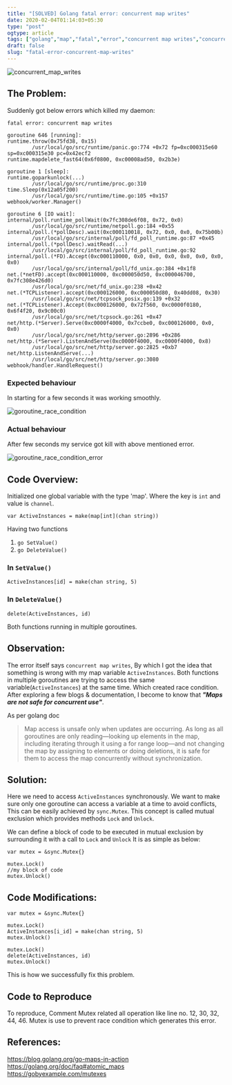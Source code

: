 ```yaml
---
title: "[SOLVED] Golang fatal error: concurrent map writes"
date: 2020-02-04T01:14:03+05:30
type: "post"
ogtype: article
tags: ["golang","map","fatal","error","concurrent map writes","concurrent"]
draft: false
slug: "fatal-error-concurrent-map-writes"
---
```


![concurrent_map_writes](/img/golang/concurrent_map_writes.jpg)


## The Problem: 

Suddenly got below errors which killed my daemon:

```
fatal error: concurrent map writes

goroutine 646 [running]:
runtime.throw(0x75fd38, 0x15)
        /usr/local/go/src/runtime/panic.go:774 +0x72 fp=0xc000315e60 sp=0xc000315e30 pc=0x42ecf2
runtime.mapdelete_fast64(0x6f0800, 0xc00008ad50, 0x2b3e)

goroutine 1 [sleep]:
runtime.goparkunlock(...)
        /usr/local/go/src/runtime/proc.go:310
time.Sleep(0x12a05f200)
        /usr/local/go/src/runtime/time.go:105 +0x157
webhook/worker.Manager()

goroutine 6 [IO wait]:
internal/poll.runtime_pollWait(0x7fc308de6f08, 0x72, 0x0)
        /usr/local/go/src/runtime/netpoll.go:184 +0x55
internal/poll.(*pollDesc).wait(0xc000110018, 0x72, 0x0, 0x0, 0x75b00b)
        /usr/local/go/src/internal/poll/fd_poll_runtime.go:87 +0x45
internal/poll.(*pollDesc).waitRead(...)
        /usr/local/go/src/internal/poll/fd_poll_runtime.go:92
internal/poll.(*FD).Accept(0xc000110000, 0x0, 0x0, 0x0, 0x0, 0x0, 0x0, 0x0)
        /usr/local/go/src/internal/poll/fd_unix.go:384 +0x1f8
net.(*netFD).accept(0xc000110000, 0xc000050d50, 0xc000046700, 0x7fc308e426d0)
        /usr/local/go/src/net/fd_unix.go:238 +0x42
net.(*TCPListener).accept(0xc000126000, 0xc000050d80, 0x40dd08, 0x30)
        /usr/local/go/src/net/tcpsock_posix.go:139 +0x32
net.(*TCPListener).Accept(0xc000126000, 0x72f560, 0xc0000f0180, 0x6f4f20, 0x9c00c0)
        /usr/local/go/src/net/tcpsock.go:261 +0x47
net/http.(*Server).Serve(0xc0000f4000, 0x7ccbe0, 0xc000126000, 0x0, 0x0)
        /usr/local/go/src/net/http/server.go:2896 +0x286
net/http.(*Server).ListenAndServe(0xc0000f4000, 0xc0000f4000, 0x8)
        /usr/local/go/src/net/http/server.go:2825 +0xb7
net/http.ListenAndServe(...)
        /usr/local/go/src/net/http/server.go:3080
webhook/handler.HandleRequest()

```

### Expected behaviour

In starting for a few seconds it was working smoothly. 

![goroutine_race_condition](/img/golang/Go-Routines_race_condition.png)

### Actual behaviour

After few seconds my service got kill with above mentioned error.

![goroutine_race_condition_error](/img/golang/Go-Routines_race_condition_error.png)

## Code Overview:

Initialized one global variable with the type 'map'. Where the key is `int` and value is `channel`.

```
var ActiveInstances = make(map[int](chan string))
```

Having two functions

1. `go SetValue()`
2. `go DeleteValue()`

### In `SetValue()`

```
ActiveInstances[id] = make(chan string, 5)
```  

### In `DeleteValue()`

```
delete(ActiveInstances, id)
```

Both functions running in multiple goroutines.

## Observation:

The error itself says `concurrent map writes`, By which I got the idea that something is wrong with my map variable `ActiveInstances`. Both functions in multiple goroutines are trying to access the same variable(`ActiveInstances`) at the same time. Which created race condition. After exploring a few blogs & documentation, I become to know that **_"Maps are not safe for concurrent use"_**. 

As per golang doc   

> Map access is unsafe only when updates are occurring. As long as all goroutines are only reading—looking up elements in the map, including iterating through it using a for range loop—and not changing the map by assigning to elements or doing deletions, it is safe for them to access the map concurrently without synchronization.

## Solution:

Here we need to access `ActiveInstances` synchronously. We want to make sure only one goroutine can access a variable at a time to avoid conflicts, This can be easily achieved by `sync.Mutex`. This concept is called mutual exclusion which provides methods `Lock` and `Unlock`. 

We can define a block of code to be executed in mutual exclusion by surrounding it with a call to `Lock` and `Unlock`
It is as simple as below:

```
var mutex = &sync.Mutex{}

mutex.Lock()
//my block of code
mutex.Unlock()
```

## Code Modifications:

```
var mutex = &sync.Mutex{}

mutex.Lock()
ActiveInstances[i_id] = make(chan string, 5)
mutex.Unlock()
```

```
mutex.Lock()
delete(ActiveInstances, id)
mutex.Unlock()
```

This is how we successfully fix this problem. 

## Code to Reproduce

To reproduce, Comment Mutex related all operation like line no. 12, 30, 32, 44, 46. Mutex is use to prevent race condition which generates this error.

<script src="https://gist.github.com/ashishtiwari1993/d494b71ac264184ba46ced1bf2114c30.js"></script>

## References:

https://blog.golang.org/go-maps-in-action  
https://golang.org/doc/faq#atomic_maps  
https://gobyexample.com/mutexes  
